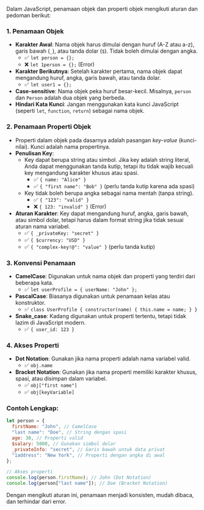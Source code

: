 Dalam JavaScript, penamaan objek dan properti objek mengikuti aturan dan pedoman berikut:

### 1. **Penamaan Objek**

- **Karakter Awal**: Nama objek harus dimulai dengan huruf (A-Z atau a-z), garis bawah (`_`), atau tanda dolar (`$`). Tidak boleh dimulai dengan angka.
  - ✅ `let person = {};`
  - ❌ `let 1person = {};` (Error)
- **Karakter Berikutnya**: Setelah karakter pertama, nama objek dapat mengandung huruf, angka, garis bawah, atau tanda dolar.
  - ✅ `let user1 = {};`
- **Case-sensitive**: Nama objek peka huruf besar-kecil. Misalnya, `person` dan `Person` adalah dua objek yang berbeda.
- **Hindari Kata Kunci**: Jangan menggunakan kata kunci JavaScript (seperti `let`, `function`, `return`) sebagai nama objek.

### 2. **Penamaan Properti Objek**

- Properti dalam objek pada dasarnya adalah pasangan _key-value_ (kunci-nilai). Kunci adalah nama propertinya.
- **Penulisan Key**:
  - Key dapat berupa string atau simbol. Jika key adalah string literal, Anda dapat menggunakan tanda kutip, tetapi itu tidak wajib kecuali key mengandung karakter khusus atau spasi.
    - ✅ `{ name: "Alice" }`
    - ✅ `{ "first name": "Bob" }` (perlu tanda kutip karena ada spasi)
  - Key tidak boleh berupa angka sebagai nama mentah (tanpa string).
    - ✅ `{ "123": "valid" }`
    - ❌ `{ 123: "invalid" }` (Error)
- **Aturan Karakter**: Key dapat mengandung huruf, angka, garis bawah, atau simbol dolar, tetapi harus dalam format string jika tidak sesuai aturan nama variabel.
  - ✅ `{ _privateKey: "secret" }`
  - ✅ `{ $currency: "USD" }`
  - ✅ `{ "complex-key!@": "value" }` (perlu tanda kutip)

### 3. **Konvensi Penamaan**

- **CamelCase**: Digunakan untuk nama objek dan properti yang terdiri dari beberapa kata.
  - ✅ `let userProfile = { userName: "John" };`
- **PascalCase**: Biasanya digunakan untuk penamaan kelas atau konstruktor.
  - ✅ `class UserProfile { constructor(name) { this.name = name; } }`
- **Snake_case**: Kadang digunakan untuk properti tertentu, tetapi tidak lazim di JavaScript modern.
  - ✅ `{ user_id: 123 }`

### 4. **Akses Properti**

- **Dot Notation**: Gunakan jika nama properti adalah nama variabel valid.
  - ✅ `obj.name`
- **Bracket Notation**: Gunakan jika nama properti memiliki karakter khusus, spasi, atau disimpan dalam variabel.
  - ✅ `obj["first name"]`
  - ✅ `obj[keyVariable]`

### Contoh Lengkap:

```javascript
let person = {
  firstName: "John", // CamelCase
  "last name": "Doe", // String dengan spasi
  age: 30, // Properti valid
  $salary: 5000, // Gunakan simbol dolar
  _privateInfo: "secret", // Garis bawah untuk data privat
  "1address": "New York", // Properti dengan angka di awal
};

// Akses properti
console.log(person.firstName); // John (Dot Notation)
console.log(person["last name"]); // Doe (Bracket Notation)
```

Dengan mengikuti aturan ini, penamaan menjadi konsisten, mudah dibaca, dan terhindar dari error.
